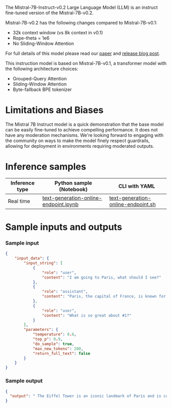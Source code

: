 The Mistral-7B-Instruct-v0.2 Large Language Model (LLM) is an instruct fine-tuned version of the Mistral-7B-v0.2.

Mistral-7B-v0.2 has the following changes compared to Mistral-7B-v0.1:
- 32k context window (vs 8k context in v0.1)
- Rope-theta = 1e6
- No Sliding-Window Attention

For full details of this model please read our [paper](https://arxiv.org/abs/2310.06825) and [release blog post](https://mistral.ai/news/la-plateforme/).


This instruction model is based on Mistral-7B-v0.1, a transformer model with the following architecture choices:
- Grouped-Query Attention
- Sliding-Window Attention
- Byte-fallback BPE tokenizer

# Limitations and Biases

The Mistral 7B Instruct model is a quick demonstration that the base model can be easily fine-tuned to achieve compelling performance. 
It does not have any moderation mechanisms. We're looking forward to engaging with the community on ways to
make the model finely respect guardrails, allowing for deployment in environments requiring moderated outputs.

# Inference samples

Inference type|Python sample (Notebook)|CLI with YAML
|--|--|--|
Real time|<a href="https://aka.ms/azureml-infer-online-sdk-text-generation-dolly" target="_blank">text-generation-online-endpoint.ipynb</a>|<a href="https://aka.ms/azureml-infer-online-cli-text-generation-dolly" target="_blank">text-generation-online-endpoint.sh</a>


# Sample inputs and outputs

### Sample input
```json
{
    "input_data": {
        "input_string": [
            {
                "role": "user",
                "content": "I am going to Paris, what should I see?"
            },
            {
                "role": "assistant",
                "content": "Paris, the capital of France, is known for its stunning architecture, art museums, historical landmarks, and romantic atmosphere. Here are some of the top attractions to see in Paris:\n\n1. The Eiffel Tower: The iconic Eiffel Tower is one of the most recognizable landmarks in the world and offers breathtaking views of the city.\n2. The Louvre Museum: The Louvre is one of the world's largest and most famous museums, housing an impressive collection of art and artifacts, including the Mona Lisa.\n3. Notre-Dame Cathedral: This beautiful cathedral is one of the most famous landmarks in Paris and is known for its Gothic architecture and stunning stained glass windows.\n\nThese are just a few of the many attractions that Paris has to offer. With so much to see and do, it's no wonder that Paris is one of the most popular tourist destinations in the world."
            },
            {
                "role": "user",
                "content": "What is so great about #1?"
            }
        ],
        "parameters": {
            "temperature": 0.6,
            "top_p": 0.9,
            "do_sample": true,
            "max_new_tokens": 200,
            "return_full_text": false
        }
    }
}
```

### Sample output
```json
{
  "output": " The Eiffel Tower is an iconic landmark of Paris and is considered a symbol of French culture and a must-see attraction for visitors from around the world. Here are some reasons why the Eiffel Tower is so great:\n\n1. Architectural Masterpiece: The Eiffel Tower is an engineering marvel and a stunning example of late 19th-century design. It was the tallest man-made structure in the world when it was completed in 1889 and remains an impressive feat of engineering to this day.\n2. Stunning Views: The Eiffel Tower offers breathtaking views of Paris and the surrounding area. Visitors can take the elevator or stairs to the top for a panoramic view of the city.\n3. Romantic Atmosphere: The Eiffel Tower is often associated with romance and is a popular destination for couples. It is particularly beautiful at night when it is illuminated and the"
}
```
